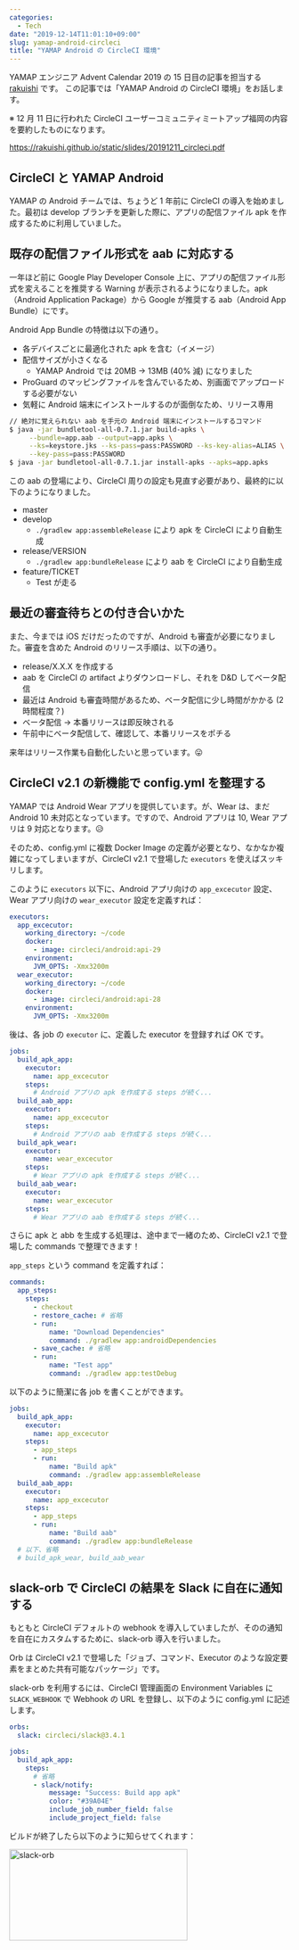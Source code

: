 ```yaml
---
categories:
  - Tech
date: "2019-12-14T11:01:10+09:00"
slug: yamap-android-circleci
title: "YAMAP Android の CircleCI 環境"
---
```


YAMAP エンジニア Advent Calendar 2019 の 15 日目の記事を担当する [rakuishi](https://github.com/rakuishi) です。
この記事では「YAMAP Android の CircleCI 環境」をお話します。

※ 12 月 11 日に行われた CircleCI ユーザーコミュニティミートアップ福岡の内容を要約したものになります。

https://rakuishi.github.io/static/slides/20191211_circleci.pdf

## CircleCI と YAMAP Android

YAMAP の Android チームでは、ちょうど 1 年前に CircleCI の導入を始めました。最初は develop ブランチを更新した際に、アプリの配信ファイル apk を作成するために利用していました。

## 既存の配信ファイル形式を aab に対応する

一年ほど前に Google Play Developer Console 上に、アプリの配信ファイル形式を変えることを推奨する Warning が表示されるようになりました。apk（Android Application Package）から Google が推奨する aab（Android App Bundle）にです。

Android App Bundle の特徴は以下の通り。

- 各デバイスごとに最適化された apk を含む（イメージ）
- 配信サイズが小さくなる
  - YAMAP Android では 20MB → 13MB (40% 減) になりました
- ProGuard のマッピングファイルを含んでいるため、別画面でアップロードする必要がない
- 気軽に Android 端末にインストールするのが面倒なため、リリース専用

```bash
// 絶対に覚えられない aab を手元の Android 端末にインストールするコマンド
$ java -jar bundletool-all-0.7.1.jar build-apks \
     --bundle=app.aab --output=app.apks \
     --ks=keystore.jks --ks-pass=pass:PASSWORD --ks-key-alias=ALIAS \
     --key-pass=pass:PASSWORD
$ java -jar bundletool-all-0.7.1.jar install-apks --apks=app.apks
```

この aab の登場により、CircleCI 周りの設定も見直す必要があり、最終的に以下のようになりました。

- master
- develop
  - `./gradlew app:assembleRelease` により apk を CircleCI により自動生成
- release/VERSION
  - `./gradlew app:bundleRelease` により aab を CircleCI により自動生成
- feature/TICKET
  - Test が走る

## 最近の審査待ちとの付き合いかた

また、今までは iOS だけだったのですが、Android も審査が必要になりました。審査を含めた Android のリリース手順は、以下の通り。

- release/X.X.X を作成する
- aab を CircleCI の artifact よりダウンロードし、それを D&D してベータ配信
- 最近は Android も審査時間があるため、ベータ配信に少し時間がかかる (2 時間程度？)
- ベータ配信 → 本番リリースは即反映される
- 午前中にベータ配信して、確認して、本番リリースをポチる

来年はリリース作業も自動化したいと思っています。😛

## CircleCI v2.1 の新機能で config.yml を整理する

YAMAP では Android Wear アプリを提供しています。が、Wear は、まだ Android 10 未対応となっています。ですので、Android アプリは 10, Wear アプリは 9 対応となります。😥

そのため、config.yml に複数 Docker Image の定義が必要となり、なかなか複雑になってしまいますが、CircleCI v2.1 で登場した `executors` を使えばスッキリします。

このように `executors` 以下に、Android アプリ向けの `app_excecutor` 設定、Wear アプリ向けの `wear_executor` 設定を定義すれば：

```yaml
executors:
  app_excecutor:
    working_directory: ~/code
    docker:
      - image: circleci/android:api-29
    environment:
      JVM_OPTS: -Xmx3200m
  wear_executor:
    working_directory: ~/code
    docker:
      - image: circleci/android:api-28
    environment:
      JVM_OPTS: -Xmx3200m
```

後は、各 job の `executor` に、定義した executor を登録すれば OK です。

```yaml
jobs:
  build_apk_app:
    executor:
      name: app_excecutor
    steps:
      # Android アプリの apk を作成する steps が続く...
  build_aab_app:
    executor:
      name: app_excecutor
    steps:
      # Android アプリの aab を作成する steps が続く...
  build_apk_wear:
    executor:
      name: wear_excecutor
    steps:
      # Wear アプリの apk を作成する steps が続く...
  build_aab_wear:
    executor:
      name: wear_excecutor
    steps:
      # Wear アプリの aab を作成する steps が続く...
```

さらに apk と abb を生成する処理は、途中まで一緒のため、CircleCI v2.1 で登場した commands で整理できます！

`app_steps` という command を定義すれば：

```yaml
commands:
  app_steps:
    steps:
      - checkout
      - restore_cache: # 省略
      - run:
          name: "Download Dependencies"
          command: ./gradlew app:androidDependencies
      - save_cache: # 省略
      - run:
          name: "Test app"
          command: ./gradlew app:testDebug
```

以下のように簡潔に各 job を書くことができます。

```yaml
jobs:
  build_apk_app:
    executor:
      name: app_excecutor
    steps:
      - app_steps
      - run:
          name: "Build apk"
          command: ./gradlew app:assembleRelease
  build_aab_app:
    executor:
      name: app_excecutor
    steps:
      - app_steps
      - run:
          name: "Build aab"
          command: ./gradlew app:bundleRelease
  # 以下、省略
  # build_apk_wear, build_aab_wear
```

## slack-orb で CircleCI の結果を Slack に自在に通知する

もともと CircleCI デフォルトの webhook を導入していましたが、そのの通知を自在にカスタムするために、slack-orb 導入を行いました。

Orb は CircleCI v2.1 で登場した「ジョブ、コマンド、Executor のような設定要素をまとめた共有可能なパッケージ」です。

slack-orb を利用するには、CircleCI 管理画面の Environment Variables に `SLACK_WEBHOOK` で Webhook の URL を登録し、以下のように config.yml に記述します。

```yaml
orbs:
  slack: circleci/slack@3.4.1

jobs:
  build_apk_app:
    steps:
      # 省略
      - slack/notify:
          message: "Success: Build app apk"
          color: "#39A04E"
          include_job_number_field: false
          include_project_field: false
```

ビルドが終了したら以下のように知らせてくれます：

<img alt="slack-orb" src="/images/2019/12/slack-orb.png" width="320" height="164">
